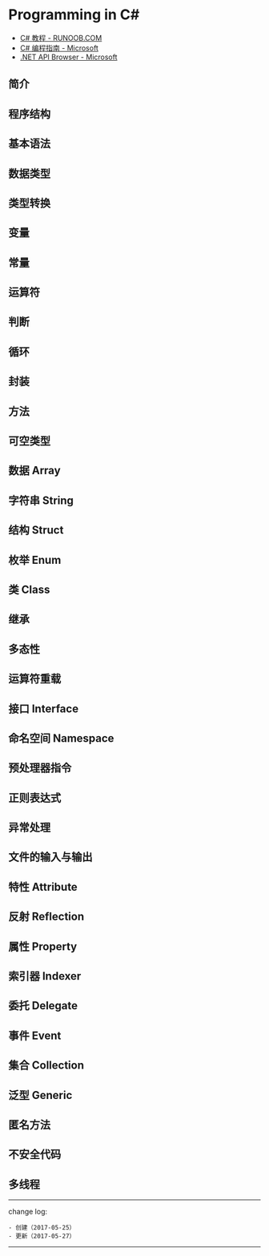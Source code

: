 # Programming in C#

* [C# 教程 - RUNOOB.COM](http://www.runoob.com/csharp/csharp-tutorial.html)
* [C# 编程指南 - Microsoft](https://docs.microsoft.com/zh-cn/dotnet/articles/csharp/programming-guide/index)
* [.NET API Browser - Microsoft](https://docs.microsoft.com/en-us/dotnet/api/)

## 简介
## 程序结构
## 基本语法
## 数据类型
## 类型转换
## 变量
## 常量
## 运算符
## 判断
## 循环
## 封装
## 方法
## 可空类型
## 数据 Array
## 字符串 String
## 结构 Struct
## 枚举 Enum
## 类 Class
## 继承
## 多态性
## 运算符重载
## 接口 Interface
## 命名空间 Namespace
## 预处理器指令
## 正则表达式
## 异常处理
## 文件的输入与输出
## 特性 Attribute
## 反射 Reflection
## 属性 Property
## 索引器 Indexer
## 委托 Delegate
## 事件 Event
## 集合 Collection
## 泛型 Generic
## 匿名方法
## 不安全代码
## 多线程


---

change log: 

	- 创建（2017-05-25）
	- 更新（2017-05-27）

---


